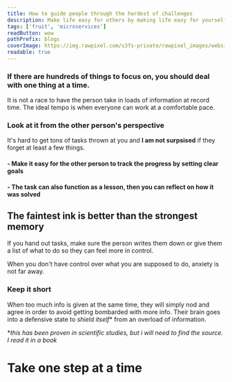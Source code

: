 ```yaml
---
title: How to guide people through the hardest of challenges
description: Make life easy for others by making life easy for yourself
tags: ['fruit', 'microservices']
readButton: wow
pathPrefix: blogs
coverImage: https://img.rawpixel.com/s3fs-private/rawpixel_images/website_content/pd48batch9-02-nap.jpg?w=800&dpr=1&fit=default&crop=default&q=65&vib=3&con=3&usm=15&bg=F4F4F3&ixlib=js-2.2.1&s=bd98217a6def60ab2718ce59fdc19b3c
readable: true
---
```



### If there are hundreds of things to focus on, you should deal with one thing at a time.
It is not a race to have the person take in loads of information at record time.
The ideal tempo is when everyone can work at a comfortable pace.

### Look at it from the other person's perspective

It's hard to get tons of tasks thrown at you and **I am not surpsised** if they forget at least a few things.

#### - Make it easy for the other person to track the progress by setting clear goals
#### - The task can also function as a lesson, then you can reflect on how it was solved

## The faintest ink is better than the strongest memory
If you hand out tasks, make sure the person writes them down or give them a list of what to do so they can feel more in control.

When you don't have control over what you are supposed to do, anxiety is not far away.

### Keep it short

When too much info is given at the same time, they will simply nod and agree in order to avoid getting bombarded with more info. Their brain goes into a defensive state to *shield itself** from an overload of information.

**this has been proven in scientific studies, but i will need to find the source. I read it in a book*

# Take one step at a time
